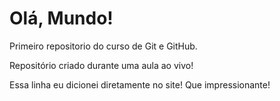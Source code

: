 # Olá, Mundo!
 Primeiro repositorio do curso de Git e GitHub.

 Repositório criado durante uma aula ao vivo!

 Essa linha eu dicionei diretamente no site! Que impressionante!
